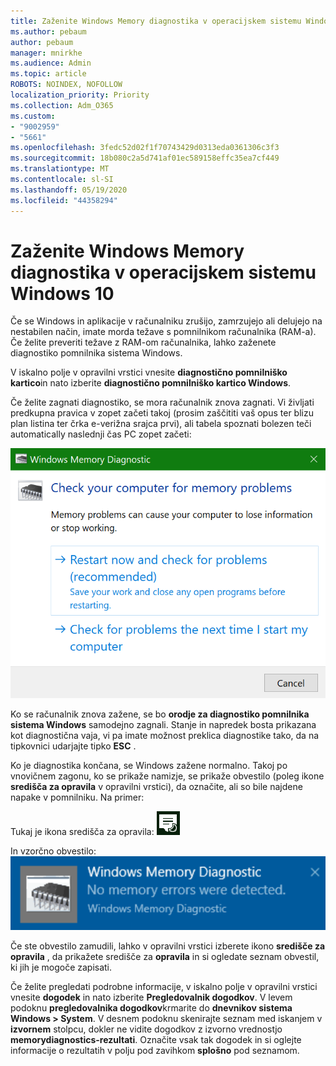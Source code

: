 ```yaml
---
title: Zaženite Windows Memory diagnostika v operacijskem sistemu Windows 10
ms.author: pebaum
author: pebaum
manager: mnirkhe
ms.audience: Admin
ms.topic: article
ROBOTS: NOINDEX, NOFOLLOW
localization_priority: Priority
ms.collection: Adm_O365
ms.custom:
- "9002959"
- "5661"
ms.openlocfilehash: 3fedc52d02f1f70743429d0313eda0361306c3f3
ms.sourcegitcommit: 18b080c2a5d741af01ec589158effc35ea7cf449
ms.translationtype: MT
ms.contentlocale: sl-SI
ms.lasthandoff: 05/19/2020
ms.locfileid: "44358294"
---
```

# <a name="run-windows-memory-diagnostics-in-windows-10"></a>Zaženite Windows Memory diagnostika v operacijskem sistemu Windows 10

Če se Windows in aplikacije v računalniku zrušijo, zamrzujejo ali delujejo na nestabilen način, imate morda težave s pomnilnikom računalnika (RAM-a). Če želite preveriti težave z RAM-om računalnika, lahko zaženete diagnostiko pomnilnika sistema Windows.

V iskalno polje v opravilni vrstici vnesite **diagnostično pomnilniško kartico**in nato izberite **diagnostično pomnilniško kartico Windows**. 

Če želite zagnati diagnostiko, se mora računalnik znova zagnati. Vi življati predkupna pravica v zopet začeti takoj (prosim zaščititi vaš opus ter blizu plan listina ter črka e-verižna srajca prvi), ali tabela spoznati bolezen teči automatically naslednji čas PC zopet začeti:

![Diagnostika pomnilnika sistema Windows](media/windows-memory-diagnostic.png)

Ko se računalnik znova zažene, se bo **orodje za diagnostiko pomnilnika sistema Windows** samodejno zagnali. Stanje in napredek bosta prikazana kot diagnostična vaja, vi pa imate možnost preklica diagnostike tako, da na tipkovnici udarjajte tipko **ESC** .

Ko je diagnostika končana, se Windows zažene normalno.
Takoj po vnovičnem zagonu, ko se prikaže namizje, se prikaže obvestilo (poleg ikone **središča za opravila** v opravilni vrstici), da označite, ali so bile najdene napake v pomnilniku. Na primer:

Tukaj je ikona središča za opravila: ![Ikona središča za opravila](media/action-center-icon.png) 

In vzorčno obvestilo: ![Brez pomnilniških napak](media/no-memory-errors.png)

Če ste obvestilo zamudili, lahko v opravilni vrstici izberete ikono **središče za opravila** , da prikažete središče za **opravila** in si ogledate seznam obvestil, ki jih je mogoče zapisati.

Če želite pregledati podrobne informacije, v iskalno polje v opravilni vrstici vnesite **dogodek** in nato izberite **Pregledovalnik dogodkov**. V levem podoknu **pregledovalnika dogodkov**krmarite do **dnevnikov sistema Windows > System**. V desnem podoknu skenirajte seznam med iskanjem v **izvornem** stolpcu, dokler ne vidite dogodkov z izvorno vrednostjo **memorydiagnostics-rezultati**. Označite vsak tak dogodek in si oglejte informacije o rezultatih v polju pod zavihkom **splošno** pod seznamom.
